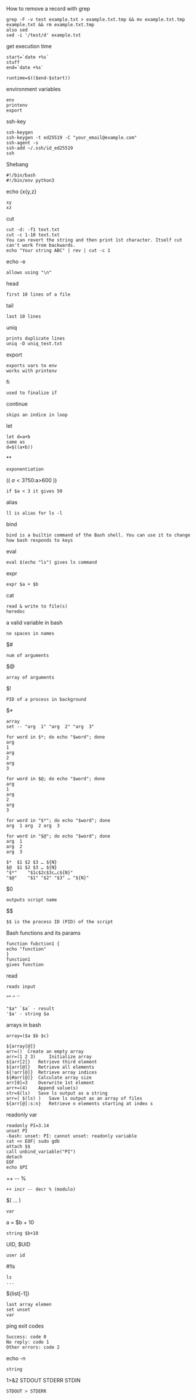 How to remove a record with grep

    grep -F -v test example.txt > example.txt.tmp && mv example.txt.tmp example.txt && rm example.txt.tmp
    also sed
    sed -i '/test/d' example.txt

get execution time

    start=`date +%s`
    stuff
    end=`date +%s`

    runtime=$(($end-$start))

environment variables

    env 
    printenv
    export

ssh-key

    ssh-keygen
    ssh-keygen -t ed25519 -C "your_email@example.com"
    ssh-agent -s
    ssh-add ~/.ssh/id_ed25519
    ssh

Shebang

    #!/bin/bash 
    #!/bin/env python3 

echo {x{y,z}

    xy
    xz

cut

    cut -d: -f1 text.txt
    cut -c 1-10 text.txt
    You can revert the string and then print 1st character. Itself cut can't work from backwards.
    echo "Your string ABC" | rev | cut -c 1

echo -e

    allows using "\n"

head
    
    first 10 lines of a file

tail

    last 10 lines

uniq

    prints duplicate lines
    uniq -D uniq_test.txt

export

    exports vars to env
    works with printenv

fi

    used to finalize if

continue

    skips an indice in loop

let

    let d=a+b
    same as
    d=$((a+b))

**

    exponentiation

(( $a<3?50:$a>600 ))

    if $a < 3 it gives 50

alias

    ll is alias for ls -l

bind

    bind is a builtin command of the Bash shell. You can use it to change how bash responds to keys

eval

    eval $(echo "ls") gives ls command

expr

    expr $a + $b

cat

    read & write to file(s)
    heredoc

a valid variable in bash

    no spaces in names

$#

    num of arguments

$@

    array of arguments

$!

    PID of a process in background

$*

    array 
    set -- "arg  1" "arg  2" "arg  3"

    for word in $*; do echo "$word"; done
    arg
    1
    arg
    2
    arg
    3

    for word in $@; do echo "$word"; done
    arg
    1
    arg
    2
    arg
    3

    for word in "$*"; do echo "$word"; done
    arg  1 arg  2 arg  3

    for word in "$@"; do echo "$word"; done
    arg  1
    arg  2
    arg  3

    $* 	$1 $2 $3 … ${N}
    $@ 	$1 $2 $3 … ${N}
    "$*" 	"$1c$2c$3c…c${N}"
    "$@" 	"$1" "$2" "$3" … "${N}"

$0

    outputs script name

$$

    $$ is the process ID (PID) of the script

Bash functions and its params

    function fubction1 {
    echo "function"
    }
    function1
    gives function

read

    reads input

“” ‘’ ``

    "$a" `$a` - result
    '$a' - string $a

arrays in bash

    array=($a $b $c)

    ${array[@]}
    arr=() 	Create an empty array
    arr=(1 2 3) 	Initialize array
    ${arr[2]} 	Retrieve third element
    ${arr[@]} 	Retrieve all elements
    ${!arr[@]} 	Retrieve array indices
    ${#arr[@]} 	Calculate array size
    arr[0]=3 	Overwrite 1st element
    arr+=(4) 	Append value(s)
    str=$(ls) 	Save ls output as a string
    arr=( $(ls) ) 	Save ls output as an array of files
    ${arr[@]:s:n} 	Retrieve n elements starting at index s

readonly var

    readonly PI=3.14
    unset PI
    -bash: unset: PI: cannot unset: readonly variable
    cat << EOF| sudo gdb
    attach $$
    call unbind_variable("PI")
    detach
    EOF
    echo $PI

++ -- %

    ++ incr -- decr % (modulo)

$( ... )

    var

a = $b + 10

    string $b+10

UID, $UID

    user id

#!ls

    ls
    ...

${list[-1]}

    last array elemen
    set unset
    var

ping exit codes

    Success: code 0
    No reply: code 1
    Other errors: code 2

echo -n

    string

1>&2 STDOUT STDERR STDIN
    
    STDOUT > STDERR

